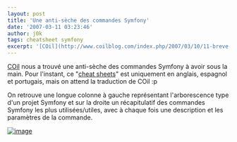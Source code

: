 ```yaml
---
layout: post
title: 'Une anti-sèche des commandes Symfony'
date: '2007-03-11 03:23:46'
author: j0k
tags: cheatsheet symfony
excerpt: '[COil](http://www.coilblog.com/index.php/2007/03/10/11-breve-de-comptoir-n1) nous a trouvé une anti-sèche des commandes Symfony à avoir sous la main.   Pour l''instant, ce "[cheat sheets](http://andreiabohner.wordpress.com/2007/03/03/symfony-cheat-sheet-estrutura-de-diretorio-e-cli-linha-de-comando/)" est uniquement en anglais, espagnol et      ...'
---
```


[COil](http://www.coilblog.com/index.php/2007/03/10/11-breve-de-comptoir-n1) nous a trouvé une anti-sèche des commandes Symfony à avoir sous la main.   Pour l'instant, ce "[cheat sheets](http://andreiabohner.wordpress.com/2007/03/03/symfony-cheat-sheet-estrutura-de-diretorio-e-cli-linha-de-comando/)" est uniquement en anglais, espagnol et portugais, mais on attend la traduction de COil :p

On retrouve une longue colonne à gauche représentant l'arborescence type d'un projet Symfony et sur la droite un récapitulatif des commandes Symfony les plus utilisées/utiles, avec à chaque fois une description et les paramètres de la commande.

 [![image](http://andreiabohner.files.wordpress.com/2007/03/cheat1ptbrmenor.gif)](http://andreiabohner.wordpress.com/2007/03/03/symfony-cheat-sheet-estrutura-de-diretorio-e-cli-linha-de-comando/)
